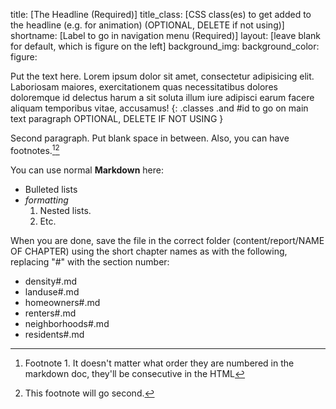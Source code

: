 title: [The Headline (Required)]
title_class: [CSS class(es) to get added to the headline (e.g. for animation) (OPTIONAL, DELETE if not using)]
shortname: [Label to go in navigation menu (Required)]
layout: [leave blank for default, which is figure on the left]
background_img:
background_color:
figure:

Put the text here. Lorem ipsum dolor sit amet, consectetur adipisicing elit. Laboriosam maiores, exercitationem quas necessitatibus dolores doloremque id delectus harum a sit soluta illum iure adipisci earum facere aliquam temporibus vitae, accusamus!
{: .classes .and #id to go on main text paragraph OPTIONAL, DELETE IF NOT USING }

Second paragraph. Put blank space in between. Also, you can have footnotes.[^2][^1]

You can use normal **Markdown** here:

* Bulleted lists
* _formatting_
    1. Nested lists.
    2. Etc.

When you are done, save the file in the correct folder (content/report/NAME OF CHAPTER) using the short chapter names as with the following, replacing "#" with the section number:

* density#.md
* landuse#.md
* homeowners#.md
* renters#.md
* neighborhoods#.md
* residents#.md

[^2]: Footnote 1. It doesn't matter what order they are numbered in the markdown doc, they'll be consecutive in the HTML
[^1]: This footnote will go second.